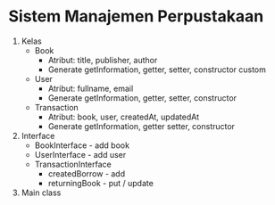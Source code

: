 # Sistem Manajemen Perpustakaan

1. Kelas
   - Book
     - Atribut: title, publisher, author
     - Generate getInformation, getter, setter, constructor custom
   - User
     - Atribut: fullname, email
     - Generate getInformation, getter, setter, constructor
   - Transaction
     - Atribut: book, user, createdAt, updatedAt
     - Generate getInformation, getter setter, constructor
2. Interface
   - BookInterface - add book
   - UserInterface - add user
   - TransactionInterface
     - createdBorrow - add
     - returningBook - put / update
3. Main class
